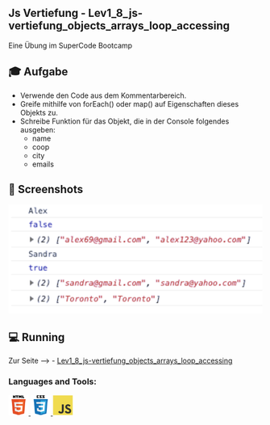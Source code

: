 ## Js Vertiefung - Lev1_8_js-vertiefung_objects_arrays_loop_accessing

Eine Übung im SuperCode Bootcamp

## 🎓 Aufgabe

- Verwende den Code aus dem Kommentarbereich.
- Greife mithilfe von forEach() oder map() auf Eigenschaften dieses Objekts zu.
- Schreibe Funktion für das Objekt, die in der Console folgendes ausgeben:
  - name
  - coop
  - city
  - emails

## 📸 Screenshots

![App Screenshot](assets/img/screen.png)

## 💻 Running

Zur Seite —> - [Lev1_8_js-vertiefung_objects_arrays_loop_accessing](https://mukkez.github.io/Bootcamp/tasks/Day_70/Lev1_8_js-vertiefung_objects_arrays_loop_accessing/)

<p align="left">
</p>

<h3 align="left">Languages and Tools:</h3>
<p align="left"> <a href="https://www.w3schools.com/html/" target="_blank" rel="noreferrer"> <img src="https://raw.githubusercontent.com/devicons/devicon/master/icons/html5/html5-original-wordmark.svg" alt="html5" width="40" height="40"/> </a>
<a href="https://www.w3schools.com/css/" target="_blank" rel="noreferrer"> <img src="https://raw.githubusercontent.com/devicons/devicon/master/icons/css3/css3-original-wordmark.svg" alt="css3" width="40" height="40"/> </a> 
<a href="https://www.w3schools.com/css/" target="_blank" rel="noreferrer"> <img src="https://raw.githubusercontent.com/devicons/devicon/master/icons/javascript/javascript-original.svg" alt="css3" width="40" height="40"/> </a> </p>
